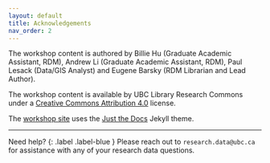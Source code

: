 ```yaml
---
layout: default
title: Acknowledgements
nav_order: 2
---
```

The workshop content is authored by Billie Hu (Graduate Academic Assistant, RDM), Andrew Li (Graduate Academic Assistant, RDM), Paul Lesack (Data/GIS Analyst) and Eugene Barsky (RDM Librarian and Lead Author).

The workshop content is available by UBC Library Research Commons under a [Creative Commons Attribution 4.0](https://creativecommons.org/licenses/by/4.0) license.

The [workshop site](https://ubc-library-rc.github.io/rdm/) uses the [Just the Docs](https://github.com/pmarsceill/just-the-docs) Jekyll theme.


---

Need help?
{: .label .label-blue }
  Please reach out to `research.data@ubc.ca` for assistance with any of your research data questions.

